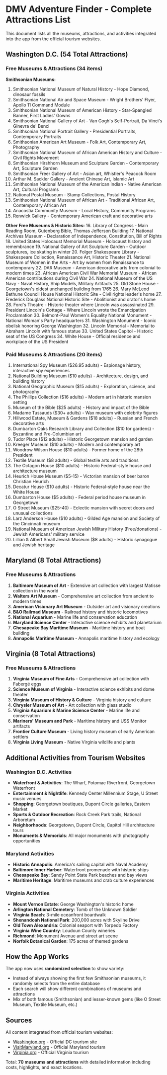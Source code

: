 # DMV Adventure Finder - Complete Attractions List

This document lists all the museums, attractions, and activities integrated into the app from the official tourism websites.

## Washington D.C. (54 Total Attractions)

### Free Museums & Attractions (34 items)

**Smithsonian Museums:**
1. Smithsonian National Museum of Natural History - Hope Diamond, dinosaur fossils
2. Smithsonian National Air and Space Museum - Wright Brothers' Flyer, Apollo 11 Command Module
3. Smithsonian National Museum of American History - Star-Spangled Banner, First Ladies' Gowns
4. Smithsonian National Gallery of Art - Van Gogh's Self-Portrait, Da Vinci's Ginevra de' Benci
5. Smithsonian National Portrait Gallery - Presidential Portraits, Contemporary Portraits
6. Smithsonian American Art Museum - Folk Art, Contemporary Art, Photography
7. Smithsonian National Museum of African American History and Culture - Civil Rights Movement
8. Smithsonian Hirshhorn Museum and Sculpture Garden - Contemporary Art, Sculpture Garden
9. Smithsonian Freer Gallery of Art - Asian art, Whistler's Peacock Room
10. Arthur M. Sackler Gallery - Ancient Chinese Art, Islamic Art
11. Smithsonian National Museum of the American Indian - Native American Art, Cultural Programs
12. National Postal Museum - Stamp Collections, Postal History
13. Smithsonian National Museum of African Art - Traditional African Art, Contemporary African Art
14. Anacostia Community Museum - Local History, Community Programs
15. Renwick Gallery - Contemporary American craft and decorative arts

**Other Free Museums & Historic Sites:**
16. Library of Congress - Main Reading Room, Gutenberg Bible, Thomas Jefferson Building
17. National Archives Museum - Declaration of Independence, Constitution, Bill of Rights
18. United States Holocaust Memorial Museum - Holocaust history and remembrance
19. National Gallery of Art Sculpture Garden - Outdoor sculptures, ice skating in winter
20. Folger Shakespeare Library - Shakespeare Collection, Renaissance Art, Historic Theater
21. National Museum of Women in the Arts - Art by women from Renaissance to contemporary
22. DAR Museum - American decorative arts from colonial to modern times
23. African American Civil War Memorial Museum - African American contributions during Civil War
24. National Museum of the US Navy - Naval History, Ship Models, Military Artifacts
25. Old Stone House - Georgetown's oldest unchanged building from 1765
26. Mary McLeod Bethune Council House National Historic Site - Civil rights leader's home
27. Frederick Douglass National Historic Site - Abolitionist and orator's home
28. Ford's Theatre - Historic theater where Lincoln was assassinated
29. President Lincoln's Cottage - Where Lincoln wrote the Emancipation Proclamation
30. Belmont-Paul Women's Equality National Monument - National Woman's Party headquarters
31. Washington Monument - Iconic obelisk honoring George Washington
32. Lincoln Memorial - Memorial to Abraham Lincoln with famous statue
33. United States Capitol - Historic seat of the US Congress
34. White House - Official residence and workplace of the US President

### Paid Museums & Attractions (20 items)

1. International Spy Museum ($26.95 adults) - Espionage history, interactive spy experiences
2. National Building Museum ($10 adults) - Architecture, design, and building history
3. National Geographic Museum ($15 adults) - Exploration, science, and photography
4. The Phillips Collection ($16 adults) - Modern art in historic mansion setting
5. Museum of the Bible ($25 adults) - History and impact of the Bible
6. Madame Tussauds ($30+ adults) - Wax museum with celebrity figures
7. Hillwood Estate, Museum & Gardens ($18 adults) - Russian and French decorative arts
8. Dumbarton Oaks Research Library and Collection ($10 for gardens) - Byzantine and Pre-Columbian art
9. Tudor Place ($12 adults) - Historic Georgetown mansion and garden
10. Kreeger Museum ($10 adults) - Modern and contemporary art
11. Woodrow Wilson House ($10 adults) - Former home of the 28th President
12. Textile Museum ($8 adults) - Global textile arts and traditions
13. The Octagon House ($10 adults) - Historic Federal-style house and architecture museum
14. Heurich House Museum ($5-15) - Victorian mansion of beer baron Christian Heurich
15. Decatur House ($10 adults) - Historic Federal-style house near the White House
16. Dumbarton House ($5 adults) - Federal period house museum in Georgetown
17. O Street Museum ($25-40) - Eclectic mansion with secret doors and unusual collections
18. Larz Anderson House ($10 adults) - Gilded Age mansion and Society of the Cincinnati museum
19. National Museum of American Jewish Military History (Free/donations) - Jewish Americans' military service
20. Lillian & Albert Small Jewish Museum ($8 adults) - Historic synagogue and Jewish heritage

## Maryland (8 Total Attractions)

### Free Museums & Attractions
1. **Baltimore Museum of Art** - Extensive art collection with largest Matisse collection in the world
2. **Walters Art Museum** - Comprehensive art collection from ancient to modern times
3. **American Visionary Art Museum** - Outsider art and visionary creations
4. **B&O Railroad Museum** - Railroad history and historic locomotives
5. **National Aquarium** - Marine life and conservation education
6. **Maryland Science Center** - Interactive science exhibits and planetarium
7. **Chesapeake Bay Maritime Museum** - Maritime history and boat building
8. **Annapolis Maritime Museum** - Annapolis maritime history and ecology

## Virginia (8 Total Attractions)

### Free Museums & Attractions
1. **Virginia Museum of Fine Arts** - Comprehensive art collection with Fabergé eggs
2. **Science Museum of Virginia** - Interactive science exhibits and dome theater
3. **Virginia Museum of History & Culture** - Virginia history and culture
4. **Chrysler Museum of Art** - Art collection with glass studio
5. **Virginia Aquarium & Marine Science Center** - Marine life and conservation
6. **Mariners' Museum and Park** - Maritime history and USS Monitor artifacts
7. **Frontier Culture Museum** - Living history museum of early American settlers
8. **Virginia Living Museum** - Native Virginia wildlife and plants

## Additional Activities from Tourism Websites

### Washington D.C. Activities
- **Waterfront & Activities**: The Wharf, Potomac Riverfront, Georgetown Waterfront
- **Entertainment & Nightlife**: Kennedy Center Millennium Stage, U Street music venues
- **Shopping**: Georgetown boutiques, Dupont Circle galleries, Eastern Market
- **Sports & Outdoor Recreation**: Rock Creek Park trails, National Arboretum
- **Neighborhoods**: Georgetown, Dupont Circle, Capitol Hill architecture tours
- **Monuments & Memorials**: All major monuments with photography opportunities

### Maryland Activities
- **Historic Annapolis**: America's sailing capital with Naval Academy
- **Baltimore Inner Harbor**: Waterfront promenade with historic ships
- **Chesapeake Bay**: Sandy Point State Park beaches and bay views
- **Maritime Heritage**: Maritime museums and crab culture experiences

### Virginia Activities
- **Mount Vernon Estate**: George Washington's historic home
- **Arlington National Cemetery**: Tomb of the Unknown Soldier
- **Virginia Beach**: 3-mile oceanfront boardwalk
- **Shenandoah National Park**: 200,000 acres with Skyline Drive
- **Old Town Alexandria**: Colonial seaport with Torpedo Factory
- **Virginia Wine Country**: Loudoun County wineries
- **Richmond**: Monument Avenue and street art scene
- **Norfolk Botanical Garden**: 175 acres of themed gardens

## How the App Works

The app now uses **randomized selection** to show variety:
- Instead of always showing the first few Smithsonian museums, it randomly selects from the entire database
- Each search will show different combinations of museums and attractions
- Mix of both famous (Smithsonian) and lesser-known gems (like O Street Museum, Textile Museum, etc.)

## Sources

All content integrated from official tourism websites:
- [Washington.org](https://washington.org/things-do-washington-dc) - Official DC tourism site
- [VisitMaryland.org](https://www.visitmaryland.org/things-to-do/attractions) - Official Maryland tourism
- [Virginia.org](https://www.virginia.org/things-to-do/) - Official Virginia tourism

Total: **70 museums and attractions** with detailed information including costs, highlights, and exact locations.
